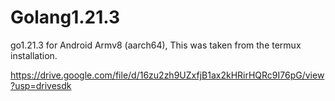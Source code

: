# Golang1.21.3
go1.21.3 for Android Armv8 (aarch64), This was taken from the termux installation. 

https://drive.google.com/file/d/16zu2zh9UZxfjB1ax2kHRirHQRc9I76pG/view?usp=drivesdk
